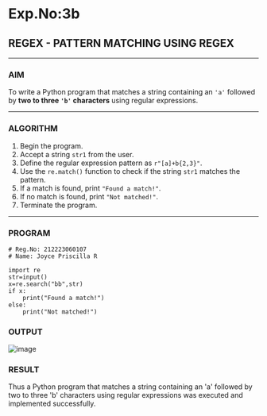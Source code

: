 # Exp.No:3b  
## REGEX - PATTERN MATCHING USING REGEX

---

### AIM  
To write a Python program that matches a string containing an `'a'` followed by **two to three `'b'` characters** using regular expressions.

---

### ALGORITHM

1. Begin the program.  
2. Accept a string `str1` from the user.  
3. Define the regular expression pattern as `r"[a]+b{2,3}"`.  
4. Use the `re.match()` function to check if the string `str1` matches the pattern.  
5. If a match is found, print `"Found a match!"`.  
6. If no match is found, print `"Not matched!"`.  
7. Terminate the program.

---

### PROGRAM

```
# Reg.No: 212223060107
# Name: Joyce Priscilla R

import re
str=input()
x=re.search("bb",str)
if x:
    print("Found a match!")
else:
    print("Not matched!")
```
### OUTPUT

![image](https://github.com/user-attachments/assets/a86ff717-970d-4bc1-9aa5-f3d014255f9b)


### RESULT

Thus a Python program that matches a string containing an 'a' followed by two to three 'b' characters using regular expressions was executed and implemented successfully.

